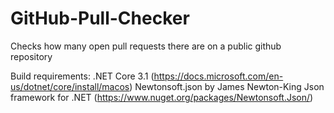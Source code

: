 # GitHub-Pull-Checker
Checks how many open pull requests there are on a public github repository

Build requirements:
.NET Core 3.1 (https://docs.microsoft.com/en-us/dotnet/core/install/macos)
Newtonsoft.json by James Newton-King Json framework for .NET (https://www.nuget.org/packages/Newtonsoft.Json/)
